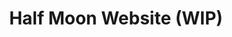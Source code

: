 ---
title: "Half Moon Website (WIP)"
video: "/halfmoon.mp4"
description: "We volunteered our time to create a website for a small local business that sells anime merchendise. The website uses Strapi (headless CMS) to manage products and blog posts. I contributed on the design, header, footer, both blog pages and home page. As well as confirguartion with Strapi. Currently waiting for hosting to be completed."
sourceCode: "https://github.com/LRode/halfmoon-frontend"
website: "null"
figma: "https://www.figma.com/file/2CiTymOJXb6wOZfC9GfQRl/Website-Design-AniManga?node-id=11%3A287"
technology: ["Next.JS","Strapi","Figma", "Cloudinary"]
---